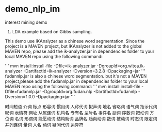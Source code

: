 demo_nlp_im
===========
interest mining demo

1. LDA example based on Gibbs sampling. 

This demo use IKAnalyzer as a chinese word segmentation. Since the project is a MAVEN project, but IKAnalyzer is not added to the global MAVEN repo, please add the ik-analyzer.jar in dependencies folder to your local MAVEN repo using the following command:

'''
mvn install:install-file -Dfile=ik-analyzer.jar -DgroupId=org.wltea.ik-analyzer -DartifactId=ik-analyzer -Dversion=3.2.8 -Dpackaging=jar
'''
fudannlp.jar is also a chinese word segmentation. but it's not a MAVEN project,please add the fudannlp.jar in dependencies folder to your local MAVEN repo using the following command:
'''
mvn install:install-file -Dfile=fudannlp.jar -DgroupId=org.fudan.nlp -DartifactId=fudannlp -Dversion=1.0.0 -Dpackaging=jar
'''

时间短语
介词
标点
形容词
惯用词
人称代词
拟声词
地名
省略词
语气词
指示代词
叹词
表情符
网址
从属连词
机构名
专有名
型号名
事件名
副词
序数词
把动词
方位词
名词
形谓词
能愿动词
结构助词
品牌名
趋向动词
数词
被动词
时态词
限定词
并列连词
量词
人名
动词
疑问代词
运算符